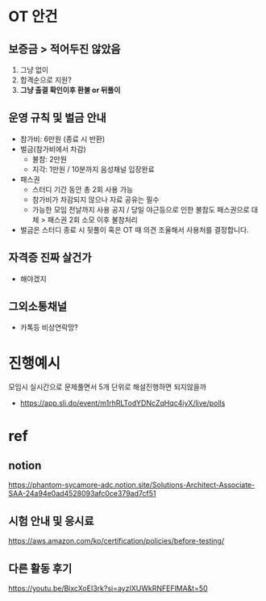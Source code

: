 # OT 안건

## 보증금 > 적어두진 않았음
1. 그냥 없이
2. 합격순으로 지원? 
3. **그냥 출결 확인이후 환불 or 뒤풀이**   

## 운영 규칙 및 벌금 안내
- 참가비: 6만원 (종료 시 반환)
- 벌금(참가비에서 차감)
    - 불참: 2만원
    - 지각: 1만원 / 10분까지 음성채널 입장완료
- 패스권
    - 스터디 기간 동안 총 2회 사용 가능
    - 참가비가 차감되지 않으나 자료 공유는 필수
    - 가능한 모임 전날까지 사용 공지 / 당일 야근등으로 인한 불참도 패스권으로 대체 > 패스권 2회 소모 이후 불참처리
- 벌금은 스터디 종료 시 뒷풀이 혹은 OT 때 의견 조율해서 사용처를 결정합니다.

## 자격증 진짜 살건가
- 해야겠지

## 그외소통채널
- 카톡등 비상연락망?

# 진행예시
모임시 실시간으로 문제풀면서 5개 단위로 해설진행하면 되지않을까
- https://app.sli.do/event/m1rhRLTodYDNcZqHqc4iyX/live/polls

# ref
## notion
https://phantom-sycamore-adc.notion.site/Solutions-Architect-Associate-SAA-24a94e0ad4528093afc0ce379ad7cf51

## 시험 안내 및 응시료
https://aws.amazon.com/ko/certification/policies/before-testing/

##  다른 활동 후기
https://youtu.be/BixcXoEI3rk?si=ayzIXUWkRNFEFlMA&t=50 
